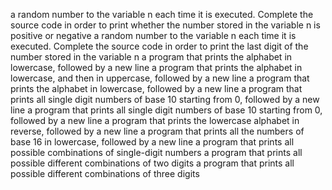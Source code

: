 a random number to the variable n each time it is executed. Complete the source code in order to print whether the number stored in the variable n is positive or negative
a random number to the variable n each time it is executed. Complete the source code in order to print the last digit of the number stored in the variable n
a program that prints the alphabet in lowercase, followed by a new line
a program that prints the alphabet in lowercase, and then in uppercase, followed by a new line
a program that prints the alphabet in lowercase, followed by a new line
a program that prints all single digit numbers of base 10 starting from 0, followed by a new line
a program that prints all single digit numbers of base 10 starting from 0, followed by a new line
a program that prints the lowercase alphabet in reverse, followed by a new line
a program that prints all the numbers of base 16 in lowercase, followed by a new line
a program that prints all possible combinations of single-digit numbers
 a program that prints all possible different combinations of two digits
a program that prints all possible different combinations of three digits
